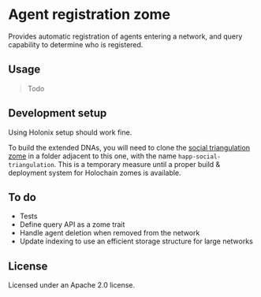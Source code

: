 # Agent registration zome

Provides automatic registration of agents entering a network, and query capability to determine who is registered.

## Usage

> Todo

## Development setup

Using Holonix setup should work fine.

To build the extended DNAs, you will need to clone the [social triangulation zome](https://github.com/holochain-open-dev/social-triangulation/) in a folder adjacent to this one, with the name `happ-social-triangulation`. This is a temporary measure until a proper build & deployment system for Holochain zomes is available.

## To do

- Tests
- Define query API as a zome trait
- Handle agent deletion when removed from the network
- Update indexing to use an efficient storage structure for large networks

## License

Licensed under an Apache 2.0 license.
